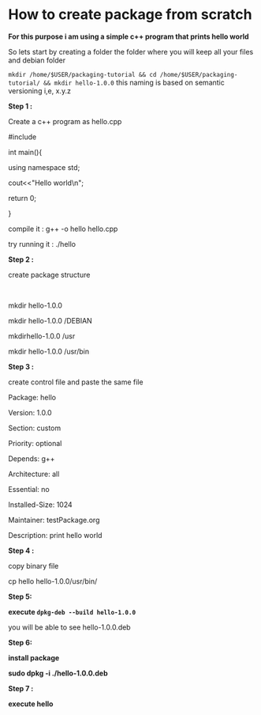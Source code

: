# How to create package from scratch 

**For this purpose i am using a simple c++ program that prints hello world** 

So lets start  by creating a folder 
the folder where you will keep all your files and debian folder 

`mkdir /home/$USER/packaging-tutorial && cd /home/$USER/packaging-tutorial/ && mkdir hello-1.0.0` this naming is based on semantic versioning i,e, x.y.z 

**Step 1 :**

Create a c++ program as hello.cpp



\#include<iostream>

int main(){

using namespace std;

cout<<"Hello world\n";

return 0;

}



compile it :  g++ -o hello hello.cpp

try running it : ./hello





**Step 2 :**

create package structure

​	

mkdir hello-1.0.0 

mkdir hello-1.0.0 /DEBIAN

mkdirhello-1.0.0 /usr

mkdir hello-1.0.0 /usr/bin	



**Step 3 :**

create control file and paste the same file



Package: hello

Version: 1.0.0

Section: custom

Priority: optional

Depends: g++

Architecture: all

Essential: no

Installed-Size: 1024

Maintainer: testPackage.org

Description: print hello world





**Step 4 :** 

copy binary file 



cp hello hello-1.0.0/usr/bin/





**Step  5:**



**execute `dpkg-deb --build hello-1.0.0`** 



you will be able to see hello-1.0.0.deb 





**Step  6:**

**install package**



**sudo dpkg -i ./hello-1.0.0.deb**



**Step 7 :**

 **execute hello** 

